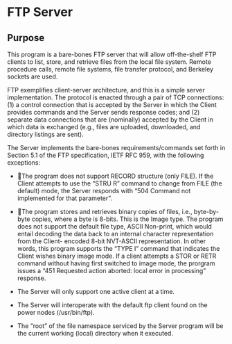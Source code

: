 # FTP Server

## Purpose
This program is a bare-bones FTP server that will allow off-the-shelf FTP clients to list, store, and retrieve files from the local file system. Remote procedure calls, remote file systems, file transfer protocol, and Berkeley sockets are used.

FTP exemplifies client-server architecture, and this is a simple server implementation. The protocol is enacted through a pair of TCP connections: (1) a control connection that is accepted by the Server in which the Client provides commands and the Server sends response codes; and (2) separate data connections that are (nominally) accepted by the Client in which data is exchanged (e.g., files are uploaded, downloaded, and directory listings are sent).

The Server implements the bare-bones requirements/commands set forth in Section 5.1 of the FTP specification, IETF RFC 959, with the following exceptions:
- The program does not support RECORD structure (only FILE). If the Client attempts to use the “STRU R” command to change from FILE (the default) mode, the Server responds with “504 Command not implemented for that parameter”.
- The program stores and retrieves binary copies of files, i.e., byte-by-byte copies, where a byte is 8-bits. This is the Image type. The program does not support the default file type, ASCII Non-print, which would entail decoding the data back to an internal character representation from the Client- encoded 8-bit NVT-ASCII representation. In other words, this program supports the “TYPE I” command that indicates the Client wishes binary image mode. If a client attempts a STOR or RETR command without having first switched to image mode, the prorgram issues a “451 Requested action aborted: local error in processing” response.

- The Server will only support one active client at a time.
- The Server will interoperate with the default ftp client found on the power nodes (/usr/bin/ftp).

- The “root” of the file namespace serviced by the Server program will be the current working (local) directory when it executed.
